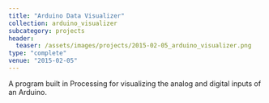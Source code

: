 ```yaml
---
title: "Arduino Data Visualizer"
collection: arduino_visualizer
subcategory: projects
header: 
  teaser: /assets/images/projects/2015-02-05_arduino_visualizer.png
type: "complete"
venue: "2015-02-05"
---
```


A program built in Processing for visualizing the analog and digital inputs of an Arduino.